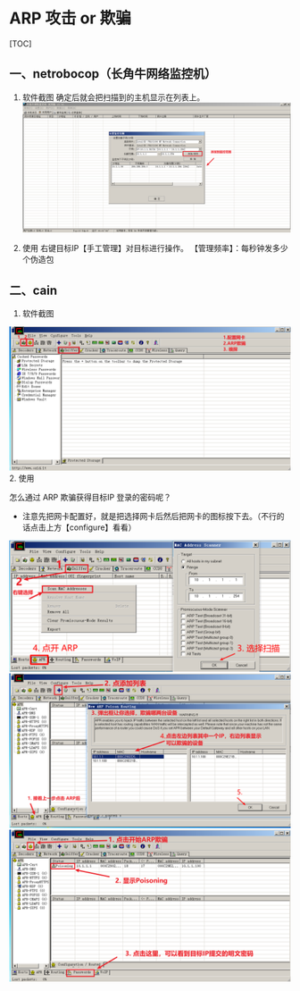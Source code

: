 # ARP 攻击 or 欺骗

[TOC]

## 一、netrobocop（长角牛网络监控机）

1. 软件截图
  确定后就会把扫描到的主机显示在列表上。
![看不到图片是科学问题](https://raw.githubusercontent.com/yiyah/Picture_Material/master/2020-06-05_23-26-28.png)

2. 使用
   右键目标IP【手工管理】对目标进行操作。
    【管理频率】：每秒钟发多少个伪造包

## 二、cain

1. 软件截图

![看不到图片是科学问题](https://raw.githubusercontent.com/yiyah/Picture_Material/master/2020-06-05_23-57-55.png)
2. 使用

  怎么通过 ARP 欺骗获得目标IP 登录的密码呢？

* 注意先把网卡配置好，就是把选择网卡后然后把网卡的图标按下去。（不行的话点击上方【configure】看看）

![看不到图片是科学问题](https://raw.githubusercontent.com/yiyah/Picture_Material/master/2020-06-05_23-58-01.png)
![看不到图片是科学问题](https://raw.githubusercontent.com/yiyah/Picture_Material/master/2020-06-06_00-14-05.png)
![看不到图片是科学问题](https://raw.githubusercontent.com/yiyah/Picture_Material/master/2020-06-06_00-16-19.png)
